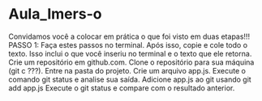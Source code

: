# Aula_Imers-o
Convidamos você a colocar em prática o que foi visto em duas etapas!!! 
PASSO 1: Faça estes passos no terminal. Após isso, copie e cole todo o texto. 
Isso inclui o que você inseriu no terminal e o texto que ele retorna. 
Crie um repositório em github.com. Clone o repositório para sua máquina (git c ???). Entre na pasta do projeto. Crie um arquivo app.js.
Execute o comando git status e analise sua saída. Adicione app.js ao git usando git add app.js
Execute o git status e compare com o resultado anterior.
